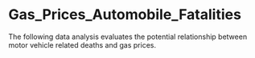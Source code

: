 # Gas_Prices_Automobile_Fatalities
The following data analysis evaluates the potential relationship between motor vehicle related deaths and gas prices. 
